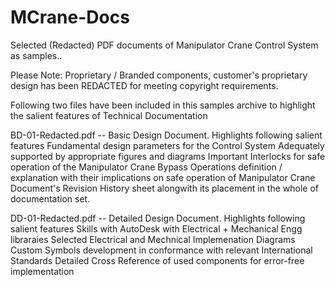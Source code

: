 # MCrane-Docs
Selected (Redacted) PDF documents of Manipulator Crane Control System as samples..

Please Note:
Proprietary / Branded components, customer's proprietary design has been REDACTED for meeting copyright requirements.

Following two files have been included in this samples archive to highlight the salient features of Technical Documentation

BD-01-Redacted.pdf -- Basic Design Document. Highlights following salient features
                      Fundamental design parameters for the Control System
                      Adequately supported by appropriate figures and diagrams
                      Important Interlocks for safe operation of the Manipulator Crane
                      Bypass Operations definition / explanation with their implications on safe operation of Manipulator Crane
                      Document's Revision History sheet alongwith its placement in the whole of documentation set.
                      
DD-01-Redacted.pdf -- Detailed Design Document. Highlights following salient features
                      Skills with AutoDesk with Electrical + Mechanical Engg libraraies
                      Selected Electrical and Mechnical Implemenation Diagrams
                      Custom Symbols development in conformance with relevant International Standards
                      Detailed Cross Reference of used components for error-free implementation
                      
                      
